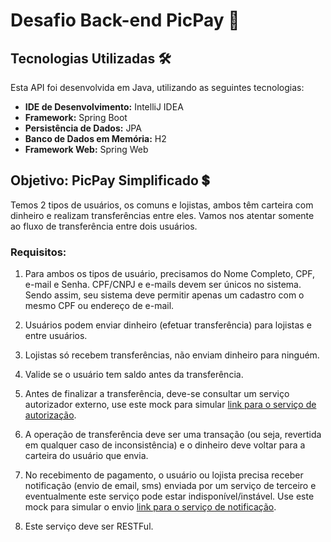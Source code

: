 # Desafio Back-end PicPay 🚀

## Tecnologias Utilizadas 🛠️

Esta API foi desenvolvida em Java, utilizando as seguintes tecnologias:

- **IDE de Desenvolvimento:** IntelliJ IDEA
- **Framework:** Spring Boot
- **Persistência de Dados:** JPA
- **Banco de Dados em Memória:** H2
- **Framework Web:** Spring Web

## Objetivo: PicPay Simplificado 💲

Temos 2 tipos de usuários, os comuns e lojistas, ambos têm carteira com dinheiro e realizam transferências entre eles. Vamos nos atentar somente ao fluxo de transferência entre dois usuários.

### Requisitos:

1. Para ambos os tipos de usuário, precisamos do Nome Completo, CPF, e-mail e Senha. CPF/CNPJ e e-mails devem ser únicos no sistema. Sendo assim, seu sistema deve permitir apenas um cadastro com o mesmo CPF ou endereço de e-mail.

2. Usuários podem enviar dinheiro (efetuar transferência) para lojistas e entre usuários.

3. Lojistas só recebem transferências, não enviam dinheiro para ninguém.

4. Valide se o usuário tem saldo antes da transferência.

5. Antes de finalizar a transferência, deve-se consultar um serviço autorizador externo, use este mock para simular [link para o serviço de autorização](https://run.mocky.io/v3/8fafdd68-a090-496f-8c9a-3442cf30dae6).

6. A operação de transferência deve ser uma transação (ou seja, revertida em qualquer caso de inconsistência) e o dinheiro deve voltar para a carteira do usuário que envia.

7. No recebimento de pagamento, o usuário ou lojista precisa receber notificação (envio de email, sms) enviada por um serviço de terceiro e eventualmente este serviço pode estar indisponível/instável. Use este mock para simular o envio [link para o serviço de notificação](http://o4d9z.mocklab.io/notify).

8. Este serviço deve ser RESTFul.
